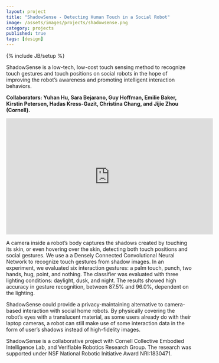 ```yaml
---
layout: project
title: "ShadowSense - Detecting Human Touch in a Social Robot"
image: /assets/images/projects/shadowsense.png
category: projects
published: true
tags: [design]
---
```

{% include JB/setup %}

ShadowSense is a low-tech, low-cost touch sensing method to recognize touch gestures and touch positions on social robots in the hope of improving the robot’s awareness and promoting intelligent interaction behaviors. 


<!--more-->

**Collaborators: Yuhan Hu, Sara Bejarano, Guy Hoffman, Emilie Baker, Kirstin Petersen, Hadas Kress-Gazit, Christina Chang, and Jijie Zhou (Cornell).**

<iframe width="560" height="315" src="https://www.youtube.com/embed/Jr4b6qaK4fg" title="YouTube video player" frameborder="0" allow="accelerometer; autoplay; clipboard-write; encrypted-media; gyroscope; picture-in-picture" allowfullscreen></iframe>

A camera inside a robot’s body captures the shadows created by touching its skin, or even hovering over the skin, detecting both touch positions and social gestures. We use a a Densely Connected Convolutional Neural Network to recognize touch gestures from shadow images. In an experiment, we evaluated six interaction gestures: a palm touch, punch, two hands, hug, point, and nothing. The classifier was evaluated with three lighting conditions: daylight, dusk, and night. The results showed high accuracy in gesture recognition, between 87.5% and 96.0%, dependent on the lighting. 


ShadowSense could provide a privacy-maintaining alternative to camera-based interaction with social home robots. By physically covering the robot’s eyes with a translucent material, as some users already do with their laptop cameras, a robot can still make use of some interaction data in the form of user’s shadows instead of high-fidelity images.


ShadowSense is a collaborative project with Cornell Collective Embodied Intelligence Lab, and Verifiable Robotics Research Group. The research was supported under NSF National Robotic Initiative Award NRI:1830471.


